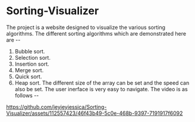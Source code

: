 # Sorting-Visualizer
The project is a website designed to visualize the various sorting algorithms.
The different sorting algorithms which are demonstrated here are --
1. Bubble sort.
2. Selection sort.
3. Insertion sort.
4. Merge sort.
5. Quick sort.
6. Heap sort.
The different size of the array can be set and the speed can also be set. The user inerface is very easy to navigate.
The video is as follows --


https://github.com/jeyjeyjessica/Sorting-Visualizer/assets/112557423/46f43b49-5c0e-468b-9397-7191917f6092

